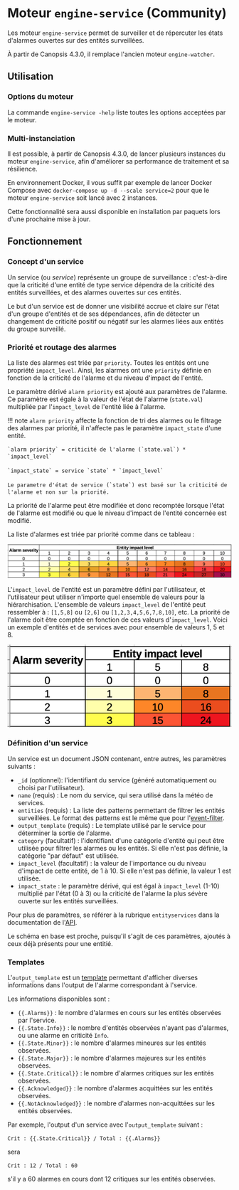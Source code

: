 # Moteur `engine-service` (Community)

Les moteur `engine-service` permet de surveiller et de répercuter les états d'alarmes ouvertes sur des entités surveillées.

À partir de Canopsis 4.3.0, il remplace l'ancien moteur `engine-watcher`.

## Utilisation

### Options du moteur

La commande `engine-service -help` liste toutes les options acceptées par le moteur.

### Multi-instanciation

Il est possible, à partir de Canopsis 4.3.0, de lancer plusieurs instances du moteur `engine-service`, afin d'améliorer sa performance de traitement et sa résilience.

En environnement Docker, il vous suffit par exemple de lancer Docker Compose avec `docker-compose up -d --scale service=2` pour que le moteur `engine-service` soit lancé avec 2 instances.

Cette fonctionnalité sera aussi disponible en installation par paquets lors d'une prochaine mise à jour.

## Fonctionnement

### Concept d'un service

Un service (ou *service*) représente un groupe de surveillance : c'est-à-dire que la criticité d'une entité de type service dépendra de la criticité des entités surveillées, et des alarmes ouvertes sur ces entités.

Le but d'un service est de donner une visibilité accrue et claire sur l'état d'un groupe d'entités et de ses dépendances, afin de détecter un changement de criticité positif ou négatif sur les alarmes liées aux entités du groupe surveillé.

### Priorité et routage des alarmes

La liste des alarmes est triée par `priority`. Toutes les entités ont une propriété `impact_level`. Ainsi, les alarmes ont une `priority` définie en fonction de la criticité de l'alarme et du niveau d'impact de l'entité.

Le paramètre dérivé `alarm priority` est ajouté aux paramètres de l'alarme. Ce paramètre est égale à la valeur de l'état de l'alarme (`state.val`) multipliée par l'`impact_level` de l'entité liée à l'alarme.

!!! note
	`alarm priority` affecte la fonction de tri des alarmes ou le filtrage des alarmes par priorité, il n'affecte pas le paramètre `impact_state` d'une entité.

	`alarm priority` = criticité de l'alarme (`state.val`) * `impact_level`

	`impact_state` = service `state` * `impact_level`

	Le parametre d'état de service (`state`) est basé sur la criticité de l'alarme et non sur la priorité.

La priorité de l'alarme peut être modifiée et donc recomptée lorsque l'état de l'alarme est modifié ou que le niveau d'impact de l'entité concernée est modifié.

La liste d'alarmes est triée par priorité comme dans ce tableau :

![](../../img/alarm_prio_table.png)

L'`impact_level` de l'entité est un paramètre défini par l'utilisateur, et l'utilisateur peut utiliser n'importe quel ensemble de valeurs pour la hiérarchisation. L'ensemble de valeurs `impact_level` de l'entité peut ressembler à : `[1,5,8]` ou `[2,6]` ou `[1,2,3,4,5,6,7,8,10]`, etc.
La priorité de l'alarme doit être comptée en fonction de ces valeurs d'`impact_level`. Voici un exemple d'entités et de services avec pour ensemble de valeurs 1, 5 et 8.

![](../../img/alarm_prio_1-5-8.png)

### Définition d'un service

Un service est un document JSON contenant, entre autres, les paramètres suivants :

 - `_id` (optionnel): l'identifiant du service (généré automatiquement ou choisi par l'utilisateur).
 - `name` (requis) : Le nom du service, qui sera utilisé dans la météo de services.
 - `entities` (requis) : La liste des patterns permettant de filtrer les entités surveillées. Le format des patterns est le même que pour l'[event-filter](moteur-che-event_filter.md).
 - `output_template` (requis) : Le template utilisé par le service pour déterminer la sortie de l'alarme.
 - `category` (facultatif) : l'identifiant d'une catégorie d'entité qui peut être utilisée pour filtrer les alarmes ou les entités. Si elle n'est pas définie, la catégorie "par défaut" est utilisée.
 - `impact_level` (facultatif) : la valeur de l'importance ou du niveau d'impact de cette entité, de 1 à 10. Si elle n'est pas définie, la valeur 1 est utilisée.
 - `impact_state` : le paramètre dérivé, qui est égal à `impact_level` (1-10) multiplié par l'état (0 à 3) ou la criticité de l'alarme la plus sévère ouverte sur les entités surveillées.

Pour plus de paramètres, se référer à la rubrique `entityservices` dans la documentation de l'[API](https://doc.canopsis.net/guide-developpement/swagger/#/entityservices).

Le schéma en base est proche, puisqu'il s'agit de ces paramètres, ajoutés à ceux déjà présents pour une entitié.

### Templates

L'`output_template` est un [template](https://golang.org/pkg/text/template/) permettant d'afficher diverses informations dans l'output de l'alarme correspondant à l'service.

Les informations disponibles sont :

 - `{{.Alarms}}` : le nombre d'alarmes en cours sur les entités observées par l'service.
 - `{{.State.Info}}` : le nombre d'entités observées n'ayant pas d'alarmes, ou une alarme en criticité `Info`.
 - `{{.State.Minor}}` : le nombre d'alarmes mineures sur les entités observées.
 - `{{.State.Major}}` : le nombre d'alarmes majeures sur les entités observées.
 - `{{.State.Critical}}` : le nombre d'alarmes critiques sur les entités observées.
 - `{{.Acknowledged}}` : le nombre d'alarmes acquittées sur les entités observées.
 - `{{.NotAcknowledged}}` : le nombre d'alarmes non-acquittées sur les entités observées.

Par exemple, l'output d'un service avec l'`output_template` suivant :

```
Crit : {{.State.Critical}} / Total : {{.Alarms}}
```

sera

```
Crit : 12 / Total : 60
```

s'il y a 60 alarmes en cours dont 12 critiques sur les entités observées.

